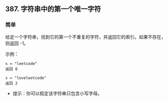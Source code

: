 ## 387. 字符串中的第一个唯一字符
### 简单
给定一个字符串，找到它的第一个不重复的字符，并返回它的索引。如果不存在，则返回 -1。

 

示例：
```
s = "leetcode"
返回 0

s = "loveleetcode"
返回 2
```

- 提示：你可以假定该字符串只包含小写字母。
